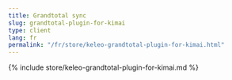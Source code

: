 ```yaml
---
title: Grandtotal sync
slug: grandtotal-plugin-for-kimai
type: client
lang: fr
permalink: "/fr/store/keleo-grandtotal-plugin-for-kimai.html"
---
```


{% include store/keleo-grandtotal-plugin-for-kimai.md %}
